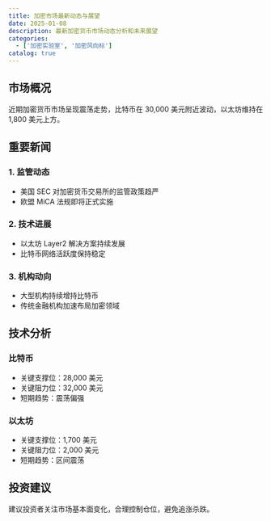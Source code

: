 ```yaml
---
title: 加密市场最新动态与展望
date: 2025-01-08
description: 最新加密货币市场动态分析和未来展望
categories:
  - ['加密实验室', '加密风向标']
catalog: true
---
```


## 市场概况

近期加密货币市场呈现震荡走势，比特币在 30,000 美元附近波动，以太坊维持在 1,800 美元上方。

## 重要新闻

### 1. 监管动态

- 美国 SEC 对加密货币交易所的监管政策趋严
- 欧盟 MiCA 法规即将正式实施

### 2. 技术进展

- 以太坊 Layer2 解决方案持续发展
- 比特币网络活跃度保持稳定

### 3. 机构动向

- 大型机构持续增持比特币
- 传统金融机构加速布局加密领域

## 技术分析

### 比特币

- 关键支撑位：28,000 美元
- 关键阻力位：32,000 美元
- 短期趋势：震荡偏强

### 以太坊

- 关键支撑位：1,700 美元
- 关键阻力位：2,000 美元
- 短期趋势：区间震荡

## 投资建议

建议投资者关注市场基本面变化，合理控制仓位，避免追涨杀跌。
